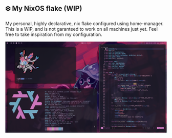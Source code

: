 ## :snowflake: My NixOS flake (WIP)

My personal, highly declarative, nix flake configured using home-manager. This is a WIP, 
and is not garanteed to work on all machines just yet. Feel free to take inspiration from
my configuration.

![RUSTLINGS_CODE](/assets/alpha.png)

